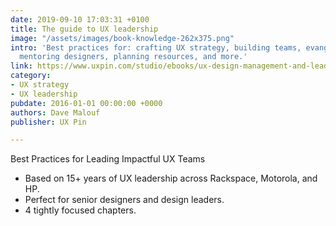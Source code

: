 ```yaml
---
date: 2019-09-10 17:03:31 +0100
title: The guide to UX leadership
image: "/assets/images/book-knowledge-262x375.png"
intro: 'Best practices for: crafting UX strategy, building teams, evangelizing UX,
  mentoring designers, planning resources, and more.'
link: https://www.uxpin.com/studio/ebooks/ux-design-management-and-leadership/
category:
- UX strategy
- UX leadership
pubdate: 2016-01-01 00:00:00 +0000
authors: Dave Malouf
publisher: UX Pin

---
```

Best Practices for Leading Impactful UX Teams

* Based on 15+ years of UX leadership across Rackspace, Motorola, and HP.
* Perfect for senior designers and design leaders.
* 4 tightly focused chapters.